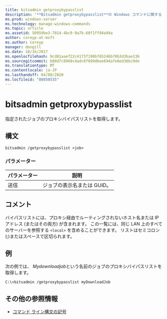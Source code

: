 ```yaml
---
title: bitsadmin getproxybypasslist
description: '**Bitsadmin getproxybypasslist**の Windows コマンドに関するトピックでは、指定されたジョブのプロキシバイパスリストを取得します。'
ms.prod: windows-server
ms.technology: manage-windows-commands
ms.topic: article
ms.assetid: 50959be3-7014-4bc9-9a7b-68f1ff94a94a
author: coreyp-at-msft
ms.author: coreyp
manager: dongill
ms.date: 10/16/2017
ms.openlocfilehash: 9cd81aaef22c4173f198b765246b78b3d3bae136
ms.sourcegitcommit: b00d7c8968c4adc8f699dbee694afe6ed36bc9de
ms.translationtype: MT
ms.contentlocale: ja-JP
ms.lasthandoff: 04/08/2020
ms.locfileid: "80850535"
---
```

# <a name="bitsadmin-getproxybypasslist"></a>bitsadmin getproxybypasslist

指定されたジョブのプロキシバイパスリストを取得します。

## <a name="syntax"></a>構文

```
bitsadmin /getproxybypasslist <job>
```

### <a name="parameters"></a>パラメーター

| パラメーター | 説明 |
| -------------- | -------------- |
| 送信 | ジョブの表示名または GUID。 |

## <a name="remarks"></a>コメント

バイパスリストには、プロキシ経由でルーティングされないホスト名または IP アドレス (またはその両方) が含まれます。 この一覧には、同じ LAN 上のすべてのサーバーを参照する `<local>` を含めることができます。 リストはセミコロン (;)またはスペースで区切られます。

## <a name="examples"></a><a name=BKMK_examples></a>例

次の例では、 *Mydownloadjob*という名前のジョブのプロキシバイパスリストを取得します。

```
C:\>bitsadmin /getproxybypasslist myDownloadJob
```

## <a name="additional-references"></a>その他の参照情報

- [コマンド ライン構文の記号](command-line-syntax-key.md)